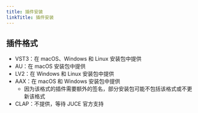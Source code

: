 ```yaml
---
title: 插件安装
linkTitle: 插件安装
---
```


## 插件格式

- VST3：在 macOS、Windows 和 Linux 安装包中提供
- AU：在 macOS 安装包中提供
- LV2：在 Windows 和 Linux 安装包中提供
- AAX：在 macOS 和 Windows 安装包中提供
    - 因为该格式的插件需要额外的签名，部分安装包可能不包括该格式或不更新该格式
- CLAP：不提供，等待 JUCE 官方支持
